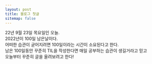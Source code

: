```yaml
---
layout: post
title: 블로그 첫글
sitemap: false
---
```


22년 9월 23일 목요일인 오늘.<br>
2022년이 100일 남은날이다.<br>
어떠한 습관이 굳어지려면 100일이라는 시간이 소요된다고 한다.<br>
남은 100일동안 꾸준히 TIL을 작성한다면 매일 공부하는 습관이 생길거라고 믿고<br>
오늘부터 꾸준히 글을 올려보려고 한다!
